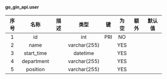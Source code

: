 #### go_gin_api.user 

| 序号 | 名称 | 描述 | 类型 | 键 | 为空 | 额外 | 默认值 |
| :--: | :--: | :--: | :--: | :--: | :--: | :--: | :--: |
| 1 | id |  | int | PRI | NO |  |  |
| 2 | name |  | varchar(255) |  | YES |  |  |
| 3 | start_time |  | datetime |  | YES |  |  |
| 4 | department |  | varchar(255) |  | YES |  |  |
| 5 | position |  | varchar(255) |  | YES |  |  |
